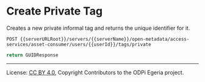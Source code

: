 <!-- SPDX-License-Identifier: CC-BY-4.0 -->
<!-- Copyright Contributors to the ODPi Egeria project. -->

# Create Private Tag

Creates a new private informal tag and returns the unique identifier for it.

```
POST {{serverURLRoot}}/servers/{{serverName}}/open-metadata/access-services/asset-consumer/users/{{userId}}/tags/private
```

```java
return GUIDResponse
```

----
License: [CC BY 4.0](https://creativecommons.org/licenses/by/4.0/),
Copyright Contributors to the ODPi Egeria project.